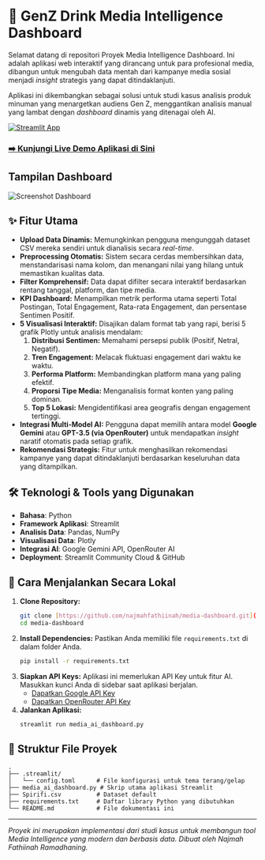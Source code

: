 # 🥤 GenZ Drink Media Intelligence Dashboard

Selamat datang di repositori Proyek Media Intelligence Dashboard. Ini adalah aplikasi web interaktif yang dirancang untuk para profesional media, dibangun untuk mengubah data mentah dari kampanye media sosial menjadi _insight_ strategis yang dapat ditindaklanjuti.

Aplikasi ini dikembangkan sebagai solusi untuk studi kasus analisis produk minuman yang menargetkan audiens Gen Z, menggantikan analisis manual yang lambat dengan _dashboard_ dinamis yang ditenagai oleh AI.

[![Streamlit App](https://static.streamlit.io/badges/streamlit_badge_black_white.svg)](https://1najmahfathiinahr2306164746.streamlit.app/)

### **[➡️ Kunjungi Live Demo Aplikasi di Sini](https://1najmahfathiinahr2306164746.streamlit.app/)**

## Tampilan Dashboard

![Screenshot Dashboard](https://github.com/user-attachments/assets/953227df-03c8-4f4e-bbe7-3479f17444c0)

## ✨ Fitur Utama
- **Upload Data Dinamis:** Memungkinkan pengguna mengunggah dataset CSV mereka sendiri untuk dianalisis secara _real-time_.
- **Preprocessing Otomatis:** Sistem secara cerdas membersihkan data, menstandarisasi nama kolom, dan menangani nilai yang hilang untuk memastikan kualitas data.
- **Filter Komprehensif:** Data dapat difilter secara interaktif berdasarkan rentang tanggal, platform, dan tipe media.
- **KPI Dashboard:** Menampilkan metrik performa utama seperti Total Postingan, Total Engagement, Rata-rata Engagement, dan persentase Sentimen Positif.
- **5 Visualisasi Interaktif:** Disajikan dalam format tab yang rapi, berisi 5 grafik Plotly untuk analisis mendalam:
  1.  **Distribusi Sentimen:** Memahami persepsi publik (Positif, Netral, Negatif).
  2.  **Tren Engagement:** Melacak fluktuasi engagement dari waktu ke waktu.
  3.  **Performa Platform:** Membandingkan platform mana yang paling efektif.
  4.  **Proporsi Tipe Media:** Menganalisis format konten yang paling dominan.
  5.  **Top 5 Lokasi:** Mengidentifikasi area geografis dengan engagement tertinggi.
- **Integrasi Multi-Model AI:** Pengguna dapat memilih antara model **Google Gemini** atau **GPT-3.5 (via OpenRouter)** untuk mendapatkan _insight_ naratif otomatis pada setiap grafik.
- **Rekomendasi Strategis:** Fitur untuk menghasilkan rekomendasi kampanye yang dapat ditindaklanjuti berdasarkan keseluruhan data yang ditampilkan.

## 🛠️ Teknologi & Tools yang Digunakan
- **Bahasa**: Python
- **Framework Aplikasi**: Streamlit
- **Analisis Data**: Pandas, NumPy
- **Visualisasi Data**: Plotly
- **Integrasi AI**: Google Gemini API, OpenRouter AI
- **Deployment**: Streamlit Community Cloud & GitHub

## 🚀 Cara Menjalankan Secara Lokal

1.  **Clone Repository:**
    ```bash
    git clone [https://github.com/najmahfathiinah/media-dashboard.git](https://github.com/najmahfathiinah/media-dashboard.git)
    cd media-dashboard
    ```
2.  **Install Dependencies:**
    Pastikan Anda memiliki file `requirements.txt` di dalam folder Anda.
    ```bash
    pip install -r requirements.txt
    ```
3.  **Siapkan API Keys:**
    Aplikasi ini memerlukan API Key untuk fitur AI. Masukkan kunci Anda di sidebar saat aplikasi berjalan.
    - [Dapatkan Google API Key](https://aistudio.google.com/app/apikey)
    - [Dapatkan OpenRouter API Key](https://openrouter.ai/keys)
4.  **Jalankan Aplikasi:**
    ```bash
    streamlit run media_ai_dashboard.py
    ```

## 📂 Struktur File Proyek
```
.
├── .streamlit/
│   └── config.toml      # File konfigurasi untuk tema terang/gelap
├── media_ai_dashboard.py # Skrip utama aplikasi Streamlit
├── Spirifi.csv          # Dataset default
├── requirements.txt     # Daftar library Python yang dibutuhkan
└── README.md            # File dokumentasi ini
```
---
*Proyek ini merupakan implementasi dari studi kasus untuk membangun tool Media Intelligence yang modern dan berbasis data. Dibuat oleh Najmah Fathiinah Ramadhaning.*
